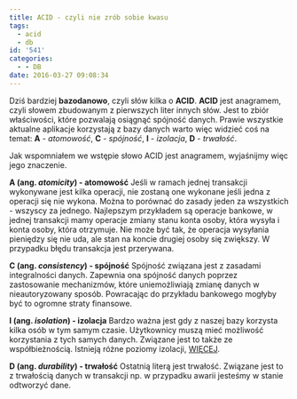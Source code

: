 ```yaml
---
title: ACID - czyli nie zrób sobie kwasu
tags:
  - acid
  - db
id: '541'
categories:
  - - DB
date: 2016-03-27 09:08:34
---
```


Dziś bardziej **bazodanowo**, czyli słów kilka o **ACID**. **ACID** jest anagramem, czyli słowem zbudowanym z pierwszych liter innych słów. Jest to zbiór właściwości, które pozwalają osiągnąć spójność danych. Prawie wszystkie aktualne aplikacje korzystają z bazy danych warto więc widzieć coś na temat: **A** - _atomowość_, **C** - _spójność_, **I** - _izolacja_, **D** - _trwałość_.
<!-- more -->
Jak wspomniałem we wstępie słowo ACID jest anagramem, wyjaśnijmy więc jego znaczenie.

**A (ang. _atomicity_) - atomowość** Jeśli w ramach jednej transakcji wykonywane jest kilka operacji, nie zostaną one wykonane jeśli jedna z operacji się nie wykona. Można to porównać do zasady jeden za wszystkich - wszyscy za jednego. Najlepszym przykładem są operacje bankowe, w jednej transakcji mamy operacje zmiany stanu konta osoby, która wysyła i konta osoby, która otrzymuje. Nie może być tak, że operacja wysyłania pieniędzy się nie uda, ale stan na koncie drugiej osoby się zwiększy. W przypadku błędu transakcja jest przerywana.

**C (ang. _consistency_) - spójność** Spójność związana jest z zasadami integralności danych. Zapewnia ona spójność danych poprzez zastosowanie mechanizmów, które uniemożliwiają zmianę danych w nieautoryzowany sposób. Powracając do przykładu bankowego mogłyby być to ogromne straty finansowe.

**I (ang. _isolation_) - izolacja** Bardzo ważna jest gdy z naszej bazy korzysta kilka osób w tym samym czasie. Użytkownicy muszą mieć możliwość korzystania z tych samych danych. Związane jest to także ze współbieżnością. Istnieją różne poziomy izolacji, [WIĘCEJ](http://edu.pjwstk.edu.pl/wyklady/sbd/scb/w12.htm).

**D (ang. _durability_) - trwałość** Ostatnią literą jest trwałość. Związane jest to z trwałością danych w transakcji np. w przypadku awarii jesteśmy w stanie odtworzyć dane.